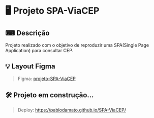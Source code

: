 # 🖥️ Projeto SPA-ViaCEP

## ⌨ Descrição

Projeto realizado com o objetivo de reproduzir uma SPA(Single Page Application) para consultar CEP.

## 💡 Layout Figma

> Figma: <a href="https://www.figma.com/file/jRGc95KHYN3ob1n2MHGdDq/SPA-ViaCEP?type=design&node-id=0%3A1&t=Mx3vKoXhXRct5yQM-1">projeto-SPA-ViaCEP</a>

## 🛠️ Projeto em construção...

> Deploy: https://pablodamato.github.io/SPA-ViaCEP/


